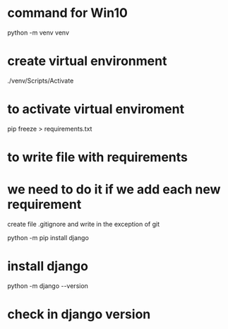 # command for Win10

python -m venv venv
# create virtual environment

./venv/Scripts/Activate
# to activate virtual enviroment

pip freeze > requirements.txt
# to write file with requirements
# we need to do it if we add each new requirement

create file .gitignore and write in the exception of git

python -m pip install django
# install django

python -m django --version
# check in django version

